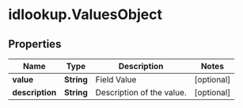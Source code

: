 # idlookup.ValuesObject

## Properties

Name | Type | Description | Notes
------------ | ------------- | ------------- | -------------
**value** | **String** | Field Value | [optional] 
**description** | **String** | Description of the value. | [optional] 


